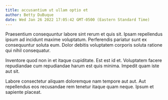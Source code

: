 ```yaml
---
title: accusantium ut ullam optio et
author: Betty DuBuque
date: Wed Jan 26 2022 17:05:42 GMT-0500 (Eastern Standard Time)
---
```

Praesentium consequuntur labore sint rerum et quis sit. Ipsam repellendus ipsum ad incidunt maxime voluptatum. Perferendis pariatur sunt ex consequuntur soluta eum. Dolor debitis voluptatem corporis soluta ratione qui nihil consequatur.

 Inventore quod non in et itaque cupiditate. Est est id et. Voluptatem facere repudiandae cum repudiandae harum est quis minima. Impedit quam iste aut sit.

 Labore consectetur aliquam doloremque nam tempore aut aut. Aut repellendus eos recusandae rem tenetur itaque quam neque. Ipsum et sapiente placeat.